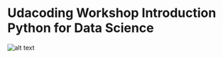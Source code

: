 # Udacoding Workshop Introduction Python for Data Science

![alt text](https://github.com/abdazzamajhari/Udacoding_Workshop/blob/main/me.jpg?raw=true)
